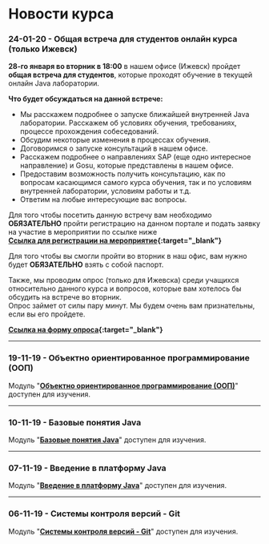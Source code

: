 Новости курса
===
### 24-01-20 - Общая встреча для студентов онлайн курса (только Ижевск)
**28-го января во вторник в 18:00** в нашем офисе (Ижевск) пройдет **общая встреча для студентов**, которые проходят обучение в текущей онлайн Java лаборатории.

**Что будет обсуждаться на данной встрече:**  
+ Мы расскажем подробнее о запуске ближайшей внутренней Java лаборатории. Расскажем об условиях обучения, требованиях, процессе прохождения собеседований.
+ Обсудим некоторые изменения в процессах обучения.
+ Договоримся о запуске консультаций в нашем офисе.
+ Расскажем подробнее о направлениях SAP (еще одно интересное направление) и Gosu, которые представлены в нашем офисе. 
+ Предоставим возможность получить консультацию, как по вопросам касающимся самого курса обучения, так и по условиям внутренней лаборатории, условиям работы и т.д.
+ Ответим на любые интересующие вас вопросы.

Для того чтобы посетить данную встречу вам необходимо **ОБЯЗАТЕЛЬНО** пройти регистрацию на данном портале и подать заявку на участие в мероприятии по ссылке ниже  
**[Ссылка для регистрации на мероприятие](https://community-z.com/events/openday-for-java-online-izhevsk){:target="_blank"}**

Для того чтобы вы смогли пройти во вторник в наш офис, вам нужно будет **ОБЯЗАТЕЛЬНО** взять с собой паспорт.

Также, мы проводим опрос (только для Ижевска) среди учащихся относительно данного курса и вопросов, которые вам хотелось бы обсудить на встрече во вторник.  
Опрос займет от силы пару минут. Мы будем очень вам признательны, если вы его пройдете.

**[Ссылка на форму опроса](https://docs.google.com/forms/d/e/1FAIpQLSc1k3U2X2e6v3b3xqbqvE2a5fieQhR1gsqokVqnupypCKr8vA/viewform){:target="_blank"}**  


---

### 19-11-19 - Объектно ориентированное программирование (ООП)
Модуль "**[Объектно ориентированное программирование (ООП)]({{site.materialsurl}}oop/oop)**" доступен для изучения.

---

### 10-11-19 - Базовые понятия Java
Модуль "**[Базовые понятия Java]({{site.materialsurl}}java_basics/java_basics)**" доступен для изучения.

---

### 07-11-19 - Введение в платформу Java
Модуль "**[Введение в платформу Java]({{site.materialsurl}}java_intro/java_intro)**" доступен для изучения.

---

### 06-11-19 - Системы контроля версий - Git
Модуль "**[Системы контроля версий - Git]({{site.materialsurl}}git/git)**" доступен для изучения.




